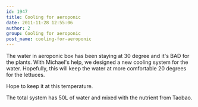 ```yaml
---
id: 1947
title: Cooling for aeroponic
date: 2011-11-28 12:55:06
author: 2
group: Cooling for aeroponic
post_name: cooling-for-aeroponic
---
```


The water in aeroponic box has been staying at 30 degree and it's BAD for the plants. With Michael's help, we designed a new cooling system for the water. Hopefully, this will keep the water at more comfortable 20 degrees for the lettuces.  

Hope to keep it at this temperature.  

The total system has 50L of water and mixed with the nutrient from Taobao.